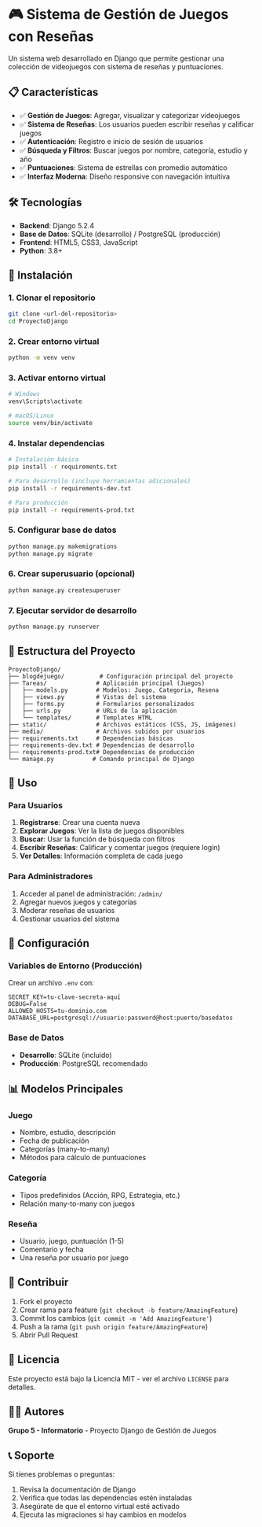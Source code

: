 # 🎮 Sistema de Gestión de Juegos con Reseñas

Un sistema web desarrollado en Django que permite gestionar una colección de videojuegos con sistema de reseñas y puntuaciones.

## 📋 Características

- ✅ **Gestión de Juegos**: Agregar, visualizar y categorizar videojuegos
- ✅ **Sistema de Reseñas**: Los usuarios pueden escribir reseñas y calificar juegos
- ✅ **Autenticación**: Registro e inicio de sesión de usuarios
- ✅ **Búsqueda y Filtros**: Buscar juegos por nombre, categoría, estudio y año
- ✅ **Puntuaciones**: Sistema de estrellas con promedio automático
- ✅ **Interfaz Moderna**: Diseño responsive con navegación intuitiva

## 🛠️ Tecnologías

- **Backend**: Django 5.2.4
- **Base de Datos**: SQLite (desarrollo) / PostgreSQL (producción)
- **Frontend**: HTML5, CSS3, JavaScript
- **Python**: 3.8+

## 🚀 Instalación

### 1. Clonar el repositorio
```bash
git clone <url-del-repositorio>
cd ProyectoDjango
```

### 2. Crear entorno virtual
```bash
python -m venv venv
```

### 3. Activar entorno virtual
```bash
# Windows
venv\Scripts\activate

# macOS/Linux
source venv/bin/activate
```

### 4. Instalar dependencias
```bash
# Instalación básica
pip install -r requirements.txt

# Para desarrollo (incluye herramientas adicionales)
pip install -r requirements-dev.txt

# Para producción
pip install -r requirements-prod.txt
```

### 5. Configurar base de datos
```bash
python manage.py makemigrations
python manage.py migrate
```

### 6. Crear superusuario (opcional)
```bash
python manage.py createsuperuser
```

### 7. Ejecutar servidor de desarrollo
```bash
python manage.py runserver
```

## 📁 Estructura del Proyecto

```
ProyectoDjango/
├── blogdejuego/          # Configuración principal del proyecto
├── Tareas/              # Aplicación principal (Juegos)
│   ├── models.py        # Modelos: Juego, Categoria, Resena
│   ├── views.py         # Vistas del sistema
│   ├── forms.py         # Formularios personalizados
│   ├── urls.py          # URLs de la aplicación
│   └── templates/       # Templates HTML
├── static/              # Archivos estáticos (CSS, JS, imágenes)
├── media/               # Archivos subidos por usuarios
├── requirements.txt     # Dependencias básicas
├── requirements-dev.txt # Dependencias de desarrollo
├── requirements-prod.txt# Dependencias de producción
└── manage.py           # Comando principal de Django
```

## 🎯 Uso

### Para Usuarios
1. **Registrarse**: Crear una cuenta nueva
2. **Explorar Juegos**: Ver la lista de juegos disponibles
3. **Buscar**: Usar la función de búsqueda con filtros
4. **Escribir Reseñas**: Calificar y comentar juegos (requiere login)
5. **Ver Detalles**: Información completa de cada juego

### Para Administradores
1. Acceder al panel de administración: `/admin/`
2. Agregar nuevos juegos y categorías
3. Moderar reseñas de usuarios
4. Gestionar usuarios del sistema

## 🔧 Configuración

### Variables de Entorno (Producción)
Crear un archivo `.env` con:
```
SECRET_KEY=tu-clave-secreta-aquí
DEBUG=False
ALLOWED_HOSTS=tu-dominio.com
DATABASE_URL=postgresql://usuario:password@host:puerto/basedatos
```

### Base de Datos
- **Desarrollo**: SQLite (incluido)
- **Producción**: PostgreSQL recomendado

## 📊 Modelos Principales

### Juego
- Nombre, estudio, descripción
- Fecha de publicación
- Categorías (many-to-many)
- Métodos para cálculo de puntuaciones

### Categoría
- Tipos predefinidos (Acción, RPG, Estrategia, etc.)
- Relación many-to-many con juegos

### Reseña
- Usuario, juego, puntuación (1-5)
- Comentario y fecha
- Una reseña por usuario por juego

## 🤝 Contribuir

1. Fork el proyecto
2. Crear rama para feature (`git checkout -b feature/AmazingFeature`)
3. Commit los cambios (`git commit -m 'Add AmazingFeature'`)
4. Push a la rama (`git push origin feature/AmazingFeature`)
5. Abrir Pull Request

## 📝 Licencia

Este proyecto está bajo la Licencia MIT - ver el archivo `LICENSE` para detalles.

## 👨‍💻 Autores

**Grupo 5 - Informatorio** - Proyecto Django de Gestión de Juegos

## 📞 Soporte

Si tienes problemas o preguntas:
1. Revisa la documentación de Django
2. Verifica que todas las dependencias estén instaladas
3. Asegúrate de que el entorno virtual esté activado
4. Ejecuta las migraciones si hay cambios en modelos
